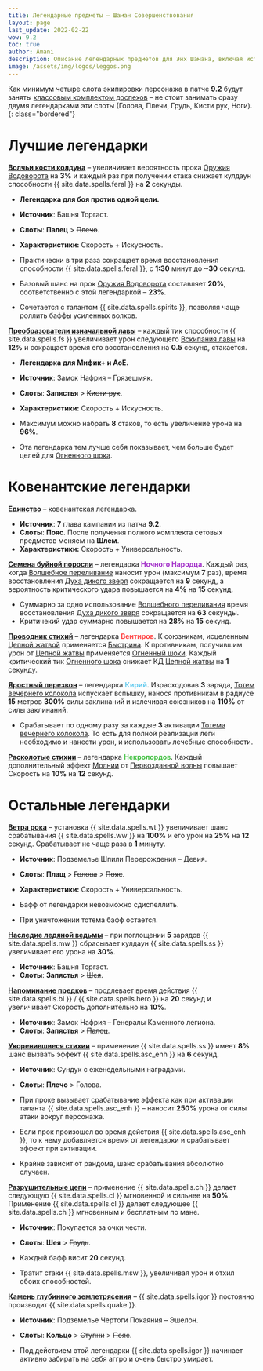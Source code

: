 ```yaml
---
title: Легендарные предметы – Шаман Совершенствования
layout: page
last_update: 2022-02-22
wow: 9.2
toc: true
author: Amani
description: Описание легендарных предметов для Энх Шамана, включая источники добычи, рекомендованные статы, слот и многое другое.
image: /assets/img/logos/leggos.png
---
```


Как минимум четыре слота экипировки персонажа в патче **9.2** будут заняты [классовым комплектом доспехов](https://stormkeeper.ru/enh/patch-9-2.html#%D0%BA%D0%BB%D0%B0%D1%81%D1%81%D0%BE%D0%B2%D1%8B%D0%B9-%D0%BA%D0%BE%D0%BC%D0%BF%D0%BB%D0%B5%D0%BA%D1%82-%D0%B4%D0%BE%D1%81%D0%BF%D0%B5%D1%85%D0%BE%D0%B2) – не стоит занимать сразу двумя легендарками эти слоты (Голова, Плечи, Грудь, Кисти рук, Ноги).
{: class="bordered"}

# Лучшие легендарки

<a href="https://ru.wowhead.com/spell=335897" target="blank" data-wh-icon-size="medium" >**Волчьи кости колдуна**</a> – увеличивает вероятность прока [Оружия Водоворота](https://ru.wowhead.com/spell=187880) на **3%** и каждый раз при получении стака снижает кулдаун способности {{ site.data.spells.feral }} на **2** секунды.

* **Легендарка для боя против одной цели.**

* **Источник**: Башня Торгаст. 
* **Слоты**: **Палец** > ~~Плечо~~.
* **Характеристики:** Скорость + Искусность.

* Практически в три раза сокращает время восстановления способности {{ site.data.spells.feral }}, с **1:30** минут до **~30** секунд. 
* Базовый шанс на прок [Оружия Водоворота](https://ru.wowhead.com/spell=187880) составляет **20%**, соответственно с этой легендаркой – **23%**.
* Сочетается с талантом {{ site.data.spells.spirits }}, позволяя чаще роллить баффы усиленных волков.

<a href="https://ru.wowhead.com/spell=335895" target="blank" data-wh-icon-size="medium" >**Преобразователи изначальной лавы**</a> – каждый тик способности {{ site.data.spells.fs }} увеличивает урон следующего [Вскипания лавы](https://ru.wowhead.com/spell=60103/) на **12%** и сокращает время его восстановления на **0.5** секунд, стакается.

* **Легендарка для Мифик+ и АоЕ.**

* **Источник**: Замок Нафрия – Грязешмяк. 
* **Слоты**: **Запястья** > ~~Кисти рук~~.
* **Характеристики:** Скорость + Искусность.

* Максимум можно набрать **8** стаков, то есть увеличение урона на **96%**.
* Эта легендарка тем лучше себя показывает, чем больше будет целей для [Огненного шока](https://ru.wowhead.com/spell=188389).

# Ковенантские легендарки

<a href="https://ru.wowhead.com/spell=364852/" target="blank" data-wh-icon-size="medium" >**Единство**</a> – ковенантская легендарка.

* **Источник**: **7** глава кампании из патча **9.2**.
* **Слоты**: **Пояс**. После получения полного комплекта сетовых предметов меняем на **Шлем**.
* **Характеристики:** Скорость + Универсальность.

<a href="https://ru.wowhead.com/spell=356218/" target="blank" data-wh-icon-size="medium" >**Семена буйной поросли**</a> – легендарка <span style="color:#a330c9;font-size:1em;">**Ночного Народца**</span>. Каждый раз, когда [Волшебное переливание](https://ru.wowhead.com/spell=328923) наносит урон (максимум **7** раз), время восстановления [Духа дикого зверя](https://ru.wowhead.com/spell=51533) сокращается на **9** секунд, а вероятность критического удара повышается на **4%** на **15** секунд.

* Суммарно за одно использование [Волшебного переливания](https://ru.wowhead.com/spell=328923) время восстановления [Духа дикого зверя](https://ru.wowhead.com/spell=51533) сокращается на **63** секунды.
* Критичекий удар суммарно повышается на **28%** на **15** секунд.

<a href="https://ru.wowhead.com/spell=356250" target="blank" data-wh-icon-size="medium" >**Проводник стихий**</a> – легендарка <span style="color:#ff4040;font-size:1em;">**Вентиров**</span>. К союзникам, исцеленным [Цепной жатвой](https://ru.wowhead.com/spell=320674) применяется [Быстрина](https://ru.wowhead.com/spell=61295). К противникам, получившим урон от [Цепной жатвы](https://ru.wowhead.com/spell=320674) применяется [Огненный шоки](https://ru.wowhead.com/spell=188389). Каждый критический тик [Огненного шока](https://ru.wowhead.com/spell=188389) снижает КД [Цепной жатвы](https://ru.wowhead.com/spell=320674) на **1** секунду.

<a href="https://ru.wowhead.com/spell=356789" target="blank" data-wh-icon-size="medium" >**Яростный перезвон**</a> – легендарка <span style="color:#68ccef;font-size:1em;">**Кирий**</span>. Израсходовав **3** заряда, [Тотем вечернего колокола](https://ru.wowhead.com/spell=324386) испускает вспышку, нанося противникам в радиусе **15** метров **300%** силы заклинаний и излечивая союзников на **110%** от силы заклинаний.

* Срабатывает по одному разу за каждые **3** активации [Тотема вечернего колокола](https://ru.wowhead.com/spell=324386). То есть для полной реализации леги необходимо и нанести урон, и использовать лечебные способности. 

<a href="https://ru.wowhead.com/spell=354647" target="blank" data-wh-icon-size="medium" >**Расколотые стихии**</a> – легендарка <span style="color:#40bf40;font-size:1em;">**Некролордов**</span>. Каждый дополнительный эффект [Молнии](https://ru.wowhead.com/spell=188196) от [Первозданной волны](https://ru.wowhead.com/spell=326059) повышает Скорость на **10%** на **12** секунд.

# Остальные легендарки

<a href="https://ru.wowhead.com/spell=335902" target="blank" data-wh-icon-size="medium" >**Ветра рока**</a> – установка {{ site.data.spells.wt }} увеличивает шанс срабатывания {{ site.data.spells.ww }} на **100%** и его урон на **25%** на **12** секунд. Срабатывает не чаще раза в **1** минуту.

* **Источник**: Подземелье Шпили Перерождения – Девия. 
* **Слоты**: **Плащ** > ~~Голова~~ > ~~Пояс~~.
* **Характеристики:** Скорость + Универсальность.

* Бафф от легендарки невозможно сдиспеллить.
* При уничтожении тотема бафф остается.

<a href="https://ru.wowhead.com/spell=335899" target="blank" data-wh-icon-size="medium" >**Наследие ледяной ведьмы**</a> – при поглощении **5** зарядов {{ site.data.spells.mw }} сбрасывает кулдаун {{ site.data.spells.ss }} увеличивает его урона на **30%**.

* **Источник**: Башня Торгаст. 
* **Слоты**: **Запястья** > ~~Шея~~.

<a href="https://ru.wowhead.com/spell=336741" target="blank" data-wh-icon-size="medium" >**Напоминание предков**</a> – продлевает время действия {{ site.data.spells.bl }} / {{ site.data.spells.hero }} на **20** секунд и увеличивает Скорость дополнительно на **10%**.

* **Источник**: Замок Нафрия – Генералы Каменного легиона.  
* **Слоты**: **Запястья** > ~~Палец~~.

<a href="https://ru.wowhead.com/spell=336738" target="blank" data-wh-icon-size="medium" >**Укоренившиеся стихии**</a> – применение {{ site.data.spells.ss }} имеет **8%** шанс вызвать эффект {{ site.data.spells.asc_enh }} на **6** секунд.

* **Источник**: Сундук с еженедельными наградами.  
* **Слоты**: **Плечо** > ~~Голова~~.

* При проке вызывает срабатывание эффекта как при активации таланта {{ site.data.spells.asc_enh }} – наносит **250%** урона от силы атаки вокруг персонажа.
* Если прок произошел во время действия {{ site.data.spells.asc_enh }}, то к нему добавляется время от легендарки и срабатывает эффект при активации.
* Крайне зависит от рандома, шанс срабатывания абсолютно случаен.

<a href="https://ru.wowhead.com/spell=336735" target="blank" data-wh-icon-size="medium" >**Разрушительные цепи**</a> – применение {{ site.data.spells.ch }} делает следующую {{ site.data.spells.cl }} мгновенной и сильнее на **50%**. Применение {{ site.data.spells.cl }} делает следующее {{ site.data.spells.ch }} мгновенным и бесплатным по мане.

* **Источник**: Покупается за очки чести.  
* **Слоты**: **Шея** > ~~Грудь~~.

* Каждый бафф висит **20** секунд.
* Тратит стаки {{ site.data.spells.msw }}, увеличивая урон и отхил обоих способностей.

<a href="https://ru.wowhead.com/spell=336739" target="blank" data-wh-icon-size="medium" >**Камень глубинного землетрясения**</a> – {{ site.data.spells.igor }} постоянно производит {{ site.data.spells.quake }}.

* **Источник**: Подземелье Чертоги Покаяния – Эшелон.  
* **Слоты**: **Кольцо** > ~~Ступни~~ > ~~Пояс~~.

* Под действием этой легендарки {{ site.data.spells.igor }} начинает активно забирать на себя аггро и очень быстро умирает.

